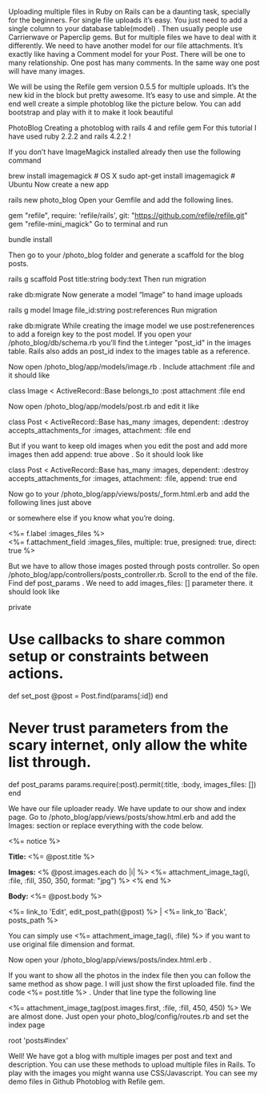 Uploading multiple files in Ruby on Rails can be a daunting task, specially for the beginners. For single file uploads it’s easy. You just need to add a single column to your database table(model) . Then usually people use Carrierwave or Paperclip gems. But for multiple files we have to deal with it differently. We need to have another model for our file attachments. It’s exactly like having a Comment model for your Post. There will be one to many relationship. One post has many comments. In the same way one post will have many images.

We will be using the Refile gem version 0.5.5 for multiple uploads. It’s the new kid in the block but pretty awesome. It’s easy to use and simple. At the end well create a simple photoblog like the picture below. You can add bootstrap and play with it to make it look beautiful

PhotoBlog
Creating a photoblog with rails 4 and refile gem
For this tutorial I have used ruby 2.2.2 and rails 4.2.2 !

If you don’t have ImageMagick installed already then use the following command

brew install imagemagick # OS X
sudo apt-get install imagemagick # Ubuntu
Now create a new app

rails new photo_blog
Open your Gemfile and add the following lines.

gem "refile", require: 'refile/rails', git: "https://github.com/refile/refile.git"
gem "refile-mini_magick"
Go to terminal and run

bundle install

Then go to your /photo_blog folder and generate a scaffold for the blog posts.

rails g scaffold Post title:string body:text
Then run migration

rake db:migrate
Now generate a model “Image” to hand image uploads

rails g model Image file_id:string post:references
Run migration

rake db:migrate
While creating the image model we use post:refenerences to add a foreign key to the post model. If you open your /photo_blog/db/schema.rb you’ll find the t.integer  "post_id"  in the images table.  Rails also adds an post_id index to the images table as a reference.

Now open /photo_blog/app/models/image.rb . Include attachment :file and it should like 

class Image < ActiveRecord::Base
  belongs_to :post
  attachment :file
end

Now open /photo_blog/app/models/post.rb  and edit it like

class Post < ActiveRecord::Base
  has_many :images, dependent: :destroy
  accepts_attachments_for :images, attachment: :file
end

But if you want to keep old images when you edit the post and add more images then add append: true above . So it should look like

class Post < ActiveRecord::Base
  has_many :images, dependent: :destroy
  accepts_attachments_for :images, attachment: :file, append: true
end

Now go to your /photo_blog/app/views/posts/_form.html.erb and add the following lines just above <div class="action"> or somewhere else if you know what you’re doing.

<div class="field">
    <%= f.label :images_files %><br>
    <%= f.attachment_field :images_files, multiple: true, presigned: true, direct: true %>
</div>

But we have to allow those images posted through posts controller. So open /photo_blog/app/controllers/posts_controller.rb. Scroll to the end of the file. Find def post_params . We need to add images_files: [] parameter there. it should look like

private
  # Use callbacks to share common setup or constraints between   actions.
  def set_post
    @post = Post.find(params[:id])
  end

  # Never trust parameters from the scary internet, only allow the white list through.
  def post_params
    params.require(:post).permit(:title, :body, images_files: [])
  end

We have our file uploader ready. We have update to our show and index page.  Go to /photo_blog/app/views/posts/show.html.erb and add the Images: section or replace everything with the code below.

<p id="notice"><%= notice %></p>

<p>
  <strong>Title:</strong>
  <%= @post.title %>
</p>

<p>
  <strong>Images:</strong>
  <% @post.images.each do |i| %>
    <%= attachment_image_tag(i, :file, :fill, 350, 350, format: "jpg") %>
  <% end %>
</p>

<p>
  <strong>Body:</strong>
  <%= @post.body %>
</p>

<%= link_to 'Edit', edit_post_path(@post) %> |
<%= link_to 'Back', posts_path %>

You can simply use <%= attachment_image_tag(i, :file) %> if you want to use original file dimension and format.

Now open your /photo_blog/app/views/posts/index.html.erb . 

If you want to show all the photos in the index file then you can follow the same method as show page. I will just show the first uploaded file. find the code  <td><%= post.title %></td> . Under that line type the following line

<td><%= attachment_image_tag(post.images.first, :file, :fill, 450, 450) %></td>
We are almost done. Just open your photo_blog/config/routes.rb and set the index page

root 'posts#index'

Well! We have got a blog with multiple images per post and text and description. You can use these methods to upload multiple files in Rails. To play with the images you might wanna use CSS/Javascript. You can see my demo files in Github Photoblog with Refile gem.

